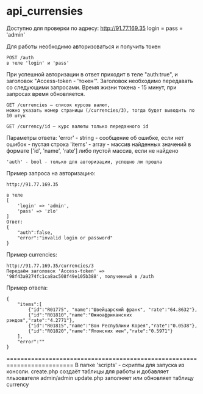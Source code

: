 # api_currensies
Доступно для проверки по адресу:
http://91.77.169.35
login = pass = 'admin'

Для работы необходимо авторизоваться и получить токен

    POST /auth
    в теле 'login' и 'pass'

При успешной авторизации в ответ приходит в теле "auth:true",
и заголовок "Access-token - 'токен'".
Заголовок необходимо передавать со следующими запросами.
Время жизни токена - 15 минут, при запросах время обновляется.

    GET /currencies — список курсов валют,
    можно указать номер страницы (/currencies/3), тогда будет выводить по 10 штук

    GET /currency/id — курс валюты только переданного id

Параметры ответа:
    'error' - string - сообщение об ошибке, если нет ошибок - пустая строка
    'items' - array - массив найденных значений в формате
        ['id', 'name', 'rate'] либо пустой массив, если не найдено

    'auth' - bool - только для авторизации, успешно ли прошла

Пример запроса на авторизацию:

    http://91.77.169.35

    в теле
    [
        'login' => 'admin',
        'pass' => 'zlo'
    ]
    Ответ:
    {
        "auth":false,
        "error":"invalid login or password"
    }

Пример currencies:

    http://91.77.169.35/currencies/3
    Передаём заголовок 'Access-token' => '98f43a9274fc1ca8ac508f49e105b388', полученный в /auth

Пример ответа:

    {
        "items":[
            {"id":"R01775", "name":"Швейцарский франк", "rate":"64.8632"},
            {"id":"R01810","name":"Южноафриканских рэндов","rate":"4.2771"},
            {"id":"R01815","name":"Вон Республики Корея","rate":"0.0538"},
            {"id":"R01820","name":"Японских иен","rate":"0.5971"}
        ],
        "error":""
    }

=========================================================================
В папке 'scripts' - скрипты для запуска из консоли.
    create.php создаёт таблицы для работы и добавляет пльзователя admin/admin
    update.php заполняет или обновляет таблицу currency
